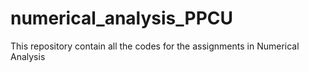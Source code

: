 # numerical_analysis_PPCU
This repository contain all the codes for the assignments in Numerical Analysis
